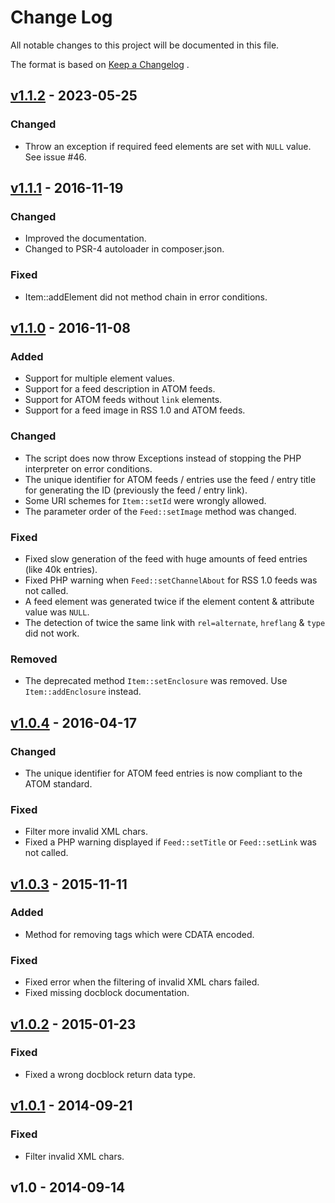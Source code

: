 # Change Log
All notable changes to this project will be documented in this file.

The format is based on [Keep a Changelog](http://keepachangelog.com/) .

## [v1.1.2] - 2023-05-25
### Changed
- Throw an exception if required feed elements are set with ```NULL``` value. See issue #46.

## [v1.1.1] - 2016-11-19
### Changed
- Improved the documentation.
- Changed to PSR-4 autoloader in composer.json.

### Fixed
- Item::addElement did not method chain in error conditions.

## [v1.1.0] - 2016-11-08
### Added
- Support for multiple element values.
- Support for a feed description in ATOM feeds.
- Support for ATOM feeds without ```link``` elements.
- Support for a feed image in RSS 1.0 and ATOM feeds.

### Changed
- The script does now throw Exceptions instead of stopping the PHP interpreter on error conditions.
- The unique identifier for ATOM feeds / entries use the feed / entry title for generating the ID (previously the feed / entry link).
- Some URI schemes for ```Item::setId``` were wrongly allowed.
- The parameter order of the ```Feed::setImage``` method was changed.

### Fixed
- Fixed slow generation of the feed with huge amounts of feed entries (like 40k entries).
- Fixed PHP warning when ```Feed::setChannelAbout``` for RSS 1.0 feeds was not called.
- A feed element was generated twice if the element content & attribute value was ```NULL```.
- The detection of twice the same link with ```rel=alternate```, ```hreflang``` & ```type``` did not work.

### Removed
- The deprecated method ```Item::setEnclosure``` was removed. Use ```Item::addEnclosure``` instead.

## [v1.0.4] - 2016-04-17
### Changed
- The unique identifier for ATOM feed entries is now compliant to the ATOM standard.

### Fixed
- Filter more invalid XML chars.
- Fixed a PHP warning displayed if ```Feed::setTitle``` or ```Feed::setLink``` was not called.

## [v1.0.3] - 2015-11-11
### Added
- Method for removing tags which were CDATA encoded.
 
### Fixed
- Fixed error when the filtering of invalid XML chars failed.
- Fixed missing docblock documentation.

## [v1.0.2] - 2015-01-23
### Fixed
- Fixed a wrong docblock return data type.

## [v1.0.1] - 2014-09-21
### Fixed
- Filter invalid XML chars.

## v1.0 - 2014-09-14


[Unreleased]: https://github.com/mibe/FeedWriter/compare/v1.1.2...HEAD
[v1.1.2]: https://github.com/mibe/FeedWriter/compare/v1.1.1...v1.1.2
[v1.1.1]: https://github.com/mibe/FeedWriter/compare/v1.1.0...v1.1.1
[v1.1.0]: https://github.com/mibe/FeedWriter/compare/v1.0.4...v1.1.0
[v1.0.4]: https://github.com/mibe/FeedWriter/compare/v1.0.3...v1.0.4
[v1.0.3]: https://github.com/mibe/FeedWriter/compare/v1.0.2...v1.0.3
[v1.0.2]: https://github.com/mibe/FeedWriter/compare/v1.0.1...v1.0.2
[v1.0.1]: https://github.com/mibe/FeedWriter/compare/v1.0...v1.0.1
